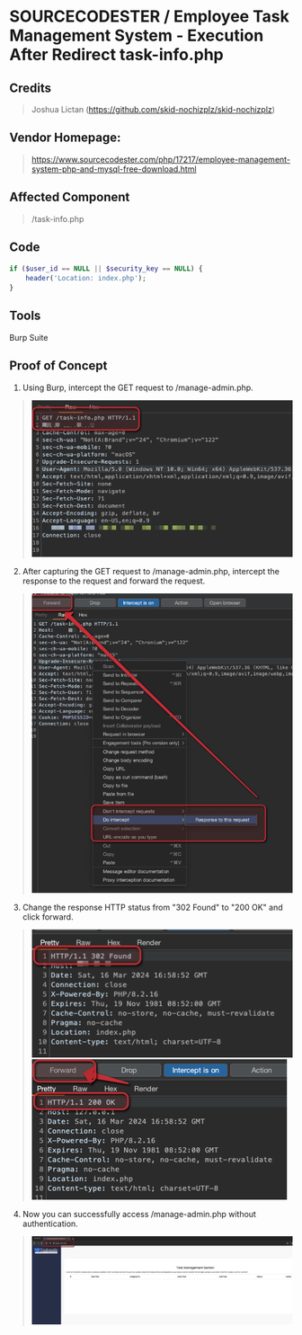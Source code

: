 # SOURCECODESTER / Employee Task Management System - Execution After Redirect task-info.php

## **Credits**
> Joshua Lictan (https://github.com/skid-nochizplz/skid-nochizplz)

## Vendor Homepage:
> https://www.sourcecodester.com/php/17217/employee-management-system-php-and-mysql-free-download.html

## Affected Component
> /task-info.php

## Code
```php
if ($user_id == NULL || $security_key == NULL) {
    header('Location: index.php');
}
```

## Tools
Burp Suite

## Proof of Concept
1. Using Burp, intercept the GET request to /manage-admin.php.
>![img.png](Execution%20After%20Redirect%20-%20task-info%2Fimg.png)
2. After capturing the GET request to /manage-admin.php, intercept the response to the request and forward the request.
>![img_1.png](Execution%20After%20Redirect%20-%20task-info%2Fimg_1.png)
3. Change the response HTTP status from "302 Found" to "200 OK" and click forward.
>![img_2.png](Execution%20After%20Redirect%20-%20task-info%2Fimg_2.png)
>![img_3.png](Execution%20After%20Redirect%20-%20task-info%2Fimg_3.png)
4. Now you can successfully access /manage-admin.php without authentication.
>![img_4.png](Execution%20After%20Redirect%20-%20task-info%2Fimg_4.png)





